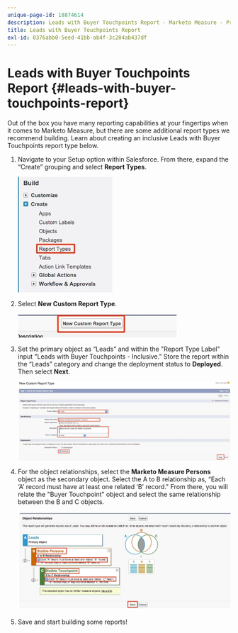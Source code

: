 ```yaml
---
unique-page-id: 18874614
description: Leads with Buyer Touchpoints Report - Marketo Measure - Product Documentation
title: Leads with Buyer Touchpoints Report
exl-id: 0376abb0-5eed-41bb-ab4f-3c204ab437df
---
```

# Leads with Buyer Touchpoints Report {#leads-with-buyer-touchpoints-report}

Out of the box you have many reporting capabilities at your fingertips when it comes to Marketo Measure, but there are some additional report types we recommend building. Learn about creating an inclusive Leads with Buyer Touchpoints report type below.

1. Navigate to your Setup option within Salesforce. From there, expand the “Create” grouping and select **Report Types**.

   ![](assets/1.jpg)

1. Select **New Custom Report Type**.

   ![](assets/2.jpg)

1. Set the primary object as “Leads” and within the "Report Type Label" input "Leads with Buyer Touchpoints - Inclusive." Store the report within the “Leads” category and change the deployment status to **Deployed**. Then select **Next**.

   ![](assets/3.jpg)

1. For the object relationships, select the **Marketo Measure Persons** object as the secondary object. Select the A to B relationship as, “Each ‘A’ record must have at least one related ‘B’ record." From there, you will relate the "Buyer Touchpoint” object and select the same relationship between the B and C objects.

   ![](assets/4.jpg)

1. Save and start building some reports!
